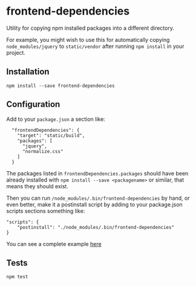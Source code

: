 frontend-dependencies
=====================

Utility for copying npm installed packages into a different directory.

For example, you might wish to use this for automatically copying `node_modules/jquery` to `static/vendor`
after running `npm install` in your project.


Installation
------------

`npm install --save frontend-dependencies`

Configuration
-------------

Add to your `package.json` a section like:

      "frontendDependencies": {
        "target": "static/build",
        "packages": [
          "jquery",
          "normalize.css"
        ]
      }
 
The packages listed in `frontendDependencies.packages` should have been already installed with 
`npm install --save <packagename>` or similar, that means they should exist.

Then you can run `/node_modules/.bin/frontend-dependencies` by hand, or even better, make it a postinstall script
by adding to your package.json scripts sections something like:

    "scripts": {
        "postinstall": "./node_modules/.bin/frontend-dependencies"
    }
    
You can see a complete example [here](https://github.com/msurdi/frontend-dependencies/blob/master/fixtures/package.json)
    
Tests
-----

`npm test`